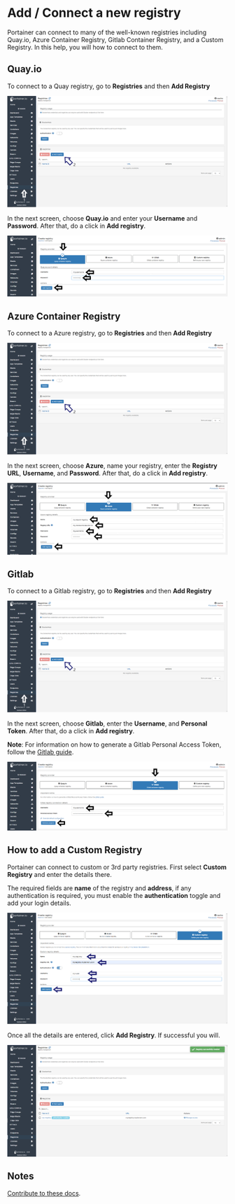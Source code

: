 # Add / Connect a new registry

Portainer can connect to many of the well-known registries including Quay.io, Azure Container Registry, Gitlab Container Registry, and a Custom Registry. In this help, you will how to connect to them. 

## Quay.io

To connect to a Quay registry, go to <b>Registries</b> and then <b>Add Registry</b>

![registries](assets/registry1.png)

In the next screen, choose <b>Quay.io</b> and enter your <b>Username</b> and <b>Password</b>. After that, do a click in <b>Add registry</b>.

![registries](assets/quay.png)


## Azure Container Registry

To connect to a Azure registry, go to <b>Registries</b> and then <b>Add Registry</b>

![registries](assets/registry1.png)

In the next screen, choose <b>Azure</b>, name your registry, enter the <b>Registry URL</b>, <b>Username</b>, and <b>Password</b>. After that, do a click in <b>Add registry</b>.

![registries](assets/azure.png)

## Gitlab

To connect to a Gitlab registry, go to <b>Registries</b> and then <b>Add Registry</b>

![registries](assets/registry1.png)

In the next screen, choose <b>Gitlab</b>, enter the <b>Username</b>, and <b>Personal Token</b>. After that, do a click in <b>Add registry</b>.

<b>Note</b>: For information on how to generate a Gitlab Personal Access Token, follow the [Gitlab guide](https://gitlab.com/help/user/profile/personal_access_tokens.md).

![registries](assets/gitlab.png)

## How to add a Custom Registry

Portainer can connect to custom or 3rd party registries. First select <b>Custom Registry</b> and enter the details there.

The required fields are <b>name</b> of the registry and <b>address</b>, if any authentication is required, you must enable the <b>authentication</b> toggle and add your login details.

![registries](assets/registry3.png)

Once all the details are entered, click <b>Add Registry</b>. If successful you will.

![registries](assets/registry4.png)

## Notes

[Contribute to these docs](https://github.com/portainer/portainer-docs/blob/master/contributing.md).